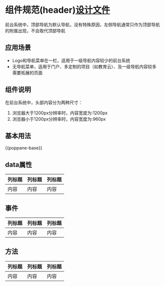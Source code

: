# 组件规范(header)[设计文件](header.pdf)

前台系统中，顶部导航为默认导航，没有特殊原因，左侧导航通常只作为顶部导航的附属出现，不会取代顶部导航

## 应用场景

+ Logo和导航菜单在一栏，适用于一级导航内容较少的前台系统
+ 无导航菜单，适用于门户、多定制的项目（如教育云）、及一级导航内容较多需要拓展的页面

## 组件说明
在前台系统中，头部内容分为两种尺寸：
1. 浏览器大于1200px分辨率时，内容宽度为:1200px
2. 浏览器小于1200px分辨率时，内容宽度为:960px

## 基本用法
{{poppane-base}}

## data属性

| 列标题 | 列标题 | 列标题 |
| ----- | ----- | ----- |
| 内容 | 内容 | 内容 |

## 事件

| 列标题 | 列标题 | 列标题 |
| ----- | ----- | ----- |
| 内容 | 内容 | 内容 |

## 方法

| 列标题 | 列标题 | 列标题 |
| ----- | ----- | ----- |
| 内容 | 内容 | 内容 |
